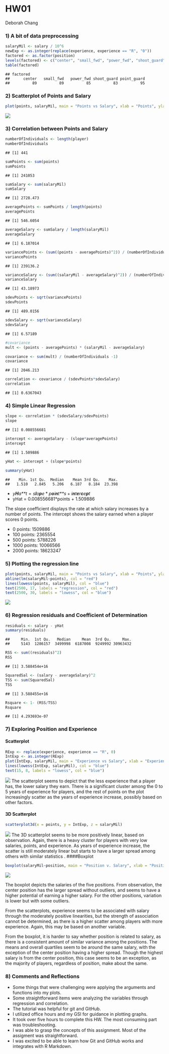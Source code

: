 HW01
================
Deborah Chang

### 1) A bit of data preprocessing

``` r
salaryMil <- salary / 10^6
newExp <- as.integer(replace(experience, experience == "R", "0"))
factored <- as.factor(position)
levels(factored) <- c("center", "small_fwd", "power_fwd", "shoot_guard", "point_guard")
table(factored)
```

    ## factored
    ##      center   small_fwd   power_fwd shoot_guard point_guard 
    ##          89          89          85          83          95

### 2) Scatterplot of Points and Salary

``` r
plot(points, salaryMil, main = "Points vs Salary", xlab = "Points", ylab = "Salary")
```

![](hw01-deborah-chang_files/figure-markdown_github-ascii_identifiers/unnamed-chunk-2-1.png)

### 3) Correlation between Points and Salary

``` r
numberOfIndividuals <- length(player)
numberOfIndividuals
```

    ## [1] 441

``` r
sumPoints <- sum(points)
sumPoints
```

    ## [1] 241053

``` r
sumSalary <- sum(salaryMil)
sumSalary
```

    ## [1] 2728.473

``` r
averagePoints <- sumPoints / length(points)
averagePoints
```

    ## [1] 546.6054

``` r
averageSalary <- sumSalary / length(salaryMil)
averageSalary
```

    ## [1] 6.187014

``` r
variancePoints <- (sum((points - averagePoints)^2)) / (numberOfIndividuals -1)
variancePoints
```

    ## [1] 239136.2

``` r
varianceSalary <- (sum((salaryMil - averageSalary)^2)) / (numberOfIndividuals -1)
varianceSalary
```

    ## [1] 43.18973

``` r
sdevPoints <- sqrt(variancePoints)
sdevPoints
```

    ## [1] 489.0156

``` r
sdevSalary <- sqrt(varianceSalary)
sdevSalary
```

    ## [1] 6.57189

``` r
#covariance
mult <- (points - averagePoints) * (salaryMil - averageSalary)

covariance <- sum(mult) / (numberOfIndividuals -1)
covariance
```

    ## [1] 2046.213

``` r
correlation <- covariance / (sdevPoints*sdevSalary)
correlation
```

    ## [1] 0.6367043

### 4) Simple Linear Regression

``` r
slope <- correlation * (sdevSalary/sdevPoints)
slope
```

    ## [1] 0.008556681

``` r
intercept <- averageSalary - (slope*averagePoints)
intercept
```

    ## [1] 1.509886

``` r
yHat <- intercept + (slope*points)

summary(yHat)
```

    ##    Min. 1st Qu.  Median    Mean 3rd Qu.    Max. 
    ##   1.510   2.845   5.206   6.187   8.184  23.398

-   *y**H**a**t* = *s**l**o**p**e* \* *p**o**i**n**t**s* + *i**n**t**e**r**c**e**p**t*
-   yHat = 0.008556681\*points + 1.509886

The slope coefficient displays the rate at which salary increases by a number of points. The intercept shows the salary earned when a player scores 0 points.

-   0 points: 1509886
-   100 points: 2365554
-   500 points: 5788226
-   1000 points: 10066566
-   2000 points: 18623247

### 5) Plotting the regression line

``` r
plot(points, salaryMil, main = "Points vs Salary", xlab = "Points", ylab = "Salary (in millions")
abline(lm(salaryMil~points), col = "red")
lines(lowess(points, salaryMil), col = "blue")
text(2500, 17, labels = "regression", col = "red")
text(2500, 30, labels = "lowess", col = "blue")
```

![](hw01-deborah-chang_files/figure-markdown_github-ascii_identifiers/unnamed-chunk-5-1.png)

### 6) Regression residuals and Coefficient of Determination

``` r
residuals <- salary - yHat
summary(residuals)
```

    ##     Min.  1st Qu.   Median     Mean  3rd Qu.     Max. 
    ##     5143  1286157  3499998  6187008  9249992 30963432

``` r
RSS <- sum((residuals)^2)
RSS
```

    ## [1] 3.588454e+16

``` r
SquaredSal <- (salary - averageSalary)^2
TSS <- sum(SquaredSal)
TSS
```

    ## [1] 3.588455e+16

``` r
Rsquare <- 1- (RSS/TSS)
Rsquare
```

    ## [1] 4.293693e-07

### 7) Exploring Position and Experience

#### Scatterplot

``` r
RExp <- replace(experience, experience == "R", 0)
IntExp <- as.integer(RExp)
plot(IntExp, salaryMil, main = "Experience vs Salary", xlab = "Experience", ylab = "Salary (in millions")
lines(lowess(IntExp, salaryMil), col = "blue")
text(15, 8, labels = "lowess", col = "blue")
```

![](hw01-deborah-chang_files/figure-markdown_github-ascii_identifiers/unnamed-chunk-7-1.png) The scatterplot seems to depict that the less experience that a player has, the lower salary they earn. There is a significant cluster among the 0 to 5 years of experience for players, and the rest of points on the plot increasingly scatter as the years of experience increase, possibly based on other factors.

#### 3D Scatterplot

``` r
scatterplot3d(x = points, y = IntExp, z = salaryMil)
```

![](hw01-deborah-chang_files/figure-markdown_github-ascii_identifiers/unnamed-chunk-8-1.png) The 3D scatterplot seems to be more positively linear, based on observation. Again, there is a heavy cluster for players with very low salaries, points, and experience. As years of experience increase, the scatter is still moderately linear but starts to have a larger spread among others with similar statistics .
\#\#\#\#Boxplot

``` r
boxplot(salaryMil~position, main = "Position v. Salary", xlab = "Position", ylab = "Salary (in millions)")
```

![](hw01-deborah-chang_files/figure-markdown_github-ascii_identifiers/unnamed-chunk-9-1.png)

The boxplot depicts the salaries of the five positions. From observation, the center position has the larger spread without outliers, and seems to have a higher potential of earning a higher salary. For the other positions, variation is lower but with some outliers.

From the scatterplots, experience seems to be associated with salary through the moderately positive linearities, but the strength of association cannot be determined, as there is a higher scatter among players with more experience. Again, this may be based on another variable.

From the boxplot, it is harder to say whether position is related to salary, as there is a consistent amount of similar variance among the positions. The means and overall quartiles seem to be around the same salary, with the exception of the center position having a higher spread. Though the highest salary is from the center position, this case seems to be an exception, as the majority of players, regardless of position, make about the same.

### 8) Comments and Reflections

-   Some things that were challenging were applying the arguments and functions into my plots.
-   Some straightforward items were analyzing the variables through regression and correlation.
-   The tutorial was helpful for git and GitHub.
-   I utilized office hours and my GSI for guidance in plotting graphs.
-   It took over five hours to complete this HW. The most consuming part was troubleshooting.
-   I was able to grasp the concepts of this assignment. Most of the assigment was straightforward.
-   I was excited to be able to learn how Git and GitHub works and integrates with R Markdown.
